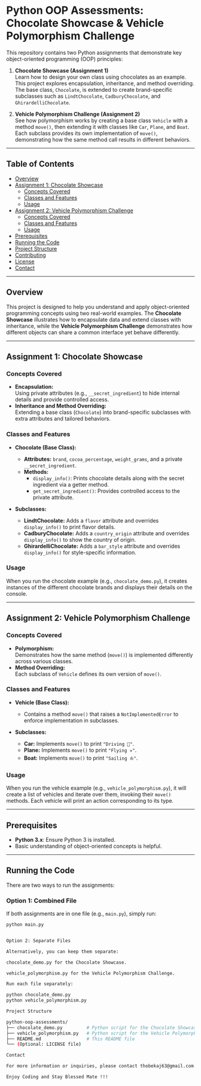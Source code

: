 # Python OOP Assessments: Chocolate Showcase & Vehicle Polymorphism Challenge

This repository contains two Python assignments that demonstrate key object-oriented programming (OOP) principles:

1. **Chocolate Showcase (Assignment 1)**  
   Learn how to design your own class using chocolates as an example. This project explores encapsulation, inheritance, and method overriding. The base class, `Chocolate`, is extended to create brand-specific subclasses such as `LindtChocolate`, `CadburyChocolate`, and `GhirardelliChocolate`.

2. **Vehicle Polymorphism Challenge (Assignment 2)**  
   See how polymorphism works by creating a base class `Vehicle` with a method `move()`, then extending it with classes like `Car`, `Plane`, and `Boat`. Each subclass provides its own implementation of `move()`, demonstrating how the same method call results in different behaviors.

---

## Table of Contents

- [Overview](#overview)
- [Assignment 1: Chocolate Showcase](#assignment-1-chocolate-showcase)
  - [Concepts Covered](#concepts-covered)
  - [Classes and Features](#classes-and-features)
  - [Usage](#usage)
- [Assignment 2: Vehicle Polymorphism Challenge](#assignment-2-vehicle-polymorphism-challenge)
  - [Concepts Covered](#concepts-covered-1)
  - [Classes and Features](#classes-and-features-1)
  - [Usage](#usage-1)
- [Prerequisites](#prerequisites)
- [Running the Code](#running-the-code)
- [Project Structure](#project-structure)
- [Contributing](#contributing)
- [License](#license)
- [Contact](#contact)

---

## Overview

This project is designed to help you understand and apply object-oriented programming concepts using two real-world examples. The **Chocolate Showcase** illustrates how to encapsulate data and extend classes with inheritance, while the **Vehicle Polymorphism Challenge** demonstrates how different objects can share a common interface yet behave differently.

---

## Assignment 1: Chocolate Showcase

### Concepts Covered

- **Encapsulation:**  
  Using private attributes (e.g., `__secret_ingredient`) to hide internal details and provide controlled access.
- **Inheritance and Method Overriding:**  
  Extending a base class (`Chocolate`) into brand-specific subclasses with extra attributes and tailored behaviors.

### Classes and Features

- **Chocolate (Base Class):**  
  - **Attributes:** `brand`, `cocoa_percentage`, `weight_grams`, and a private `__secret_ingredient`.  
  - **Methods:**  
    - `display_info()`: Prints chocolate details along with the secret ingredient via a getter method.
    - `get_secret_ingredient()`: Provides controlled access to the private attribute.

- **Subclasses:**  
  - **LindtChocolate:** Adds a `flavor` attribute and overrides `display_info()` to print flavor details.
  - **CadburyChocolate:** Adds a `country_origin` attribute and overrides `display_info()` to show the country of origin.
  - **GhirardelliChocolate:** Adds a `bar_style` attribute and overrides `display_info()` for style-specific information.

### Usage

When you run the chocolate example (e.g., `chocolate_demo.py`), it creates instances of the different chocolate brands and displays their details on the console.

---

## Assignment 2: Vehicle Polymorphism Challenge

### Concepts Covered

- **Polymorphism:**  
  Demonstrates how the same method (`move()`) is implemented differently across various classes.
- **Method Overriding:**  
  Each subclass of `Vehicle` defines its own version of `move()`.

### Classes and Features

- **Vehicle (Base Class):**  
  - Contains a method `move()` that raises a `NotImplementedError` to enforce implementation in subclasses.

- **Subclasses:**  
  - **Car:** Implements `move()` to print `"Driving 🚗"`.
  - **Plane:** Implements `move()` to print `"Flying ✈️"`.
  - **Boat:** Implements `move()` to print `"Sailing ⛵"`.

### Usage

When you run the vehicle example (e.g., `vehicle_polymorphism.py`), it will create a list of vehicles and iterate over them, invoking their `move()` methods. Each vehicle will print an action corresponding to its type.

---

## Prerequisites

- **Python 3.x**: Ensure Python 3 is installed.
- Basic understanding of object-oriented concepts is helpful.

---

## Running the Code

There are two ways to run the assignments:

### Option 1: Combined File
If both assignments are in one file (e.g., `main.py`), simply run:
```bash
python main.py


Option 2: Separate Files

Alternatively, you can keep them separate:

chocolate_demo.py for the Chocolate Showcase.

vehicle_polymorphism.py for the Vehicle Polymorphism Challenge.

Run each file separately:

python chocolate_demo.py
python vehicle_polymorphism.py

Project Structure

python-oop-assessments/
├── chocolate_demo.py         # Python script for the Chocolate Showcase (Assignment 1)
├── vehicle_polymorphism.py   # Python script for the Vehicle Polymorphism Challenge (Assignment 2)
├── README.md                 # This README file
└── (Optional: LICENSE file)

Contact

For more information or inquiries, please contact thobekaj63@gmail.com.

Enjoy Coding and Stay Blessed Mate !!!


